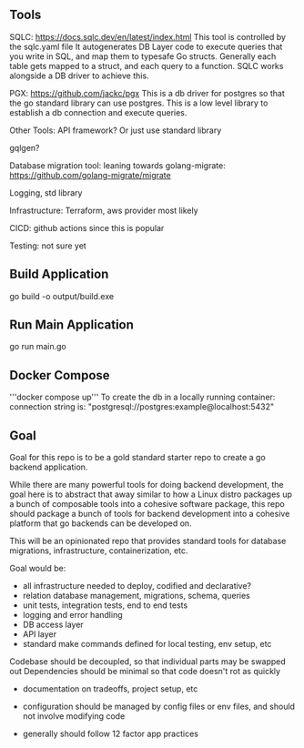
## Tools

SQLC: https://docs.sqlc.dev/en/latest/index.html
This tool is controlled by the sqlc.yaml file
It autogenerates DB Layer code to execute queries that you write in SQL, and map them to 
typesafe Go structs. Generally each table gets mapped to a struct, and each query to a function.
SQLC works alongside a DB driver to achieve this. 

PGX: https://github.com/jackc/pgx
This is a db driver for postgres so that the go standard library can use postgres.
This is a low level library to establish a db connection and execute queries.

Other Tools:
API framework? Or just use standard library

gqlgen?

Database migration tool: leaning towards golang-migrate: https://github.com/golang-migrate/migrate

Logging, std library

Infrastructure: Terraform, aws provider most likely

CICD: github actions since this is popular

Testing: not sure yet




## Build Application
go build -o output/build.exe

## Run Main Application
go run main.go

## Docker Compose
'''docker compose up''' To create the db in a locally running container: connection string is: "postgresql://postgres:example@localhost:5432"



## Goal
Goal for this repo is to be a gold standard starter repo to create a go backend application.

While there are many powerful tools for doing backend development, the goal here is to abstract that away
similar to how a Linux distro packages up a bunch of composable tools into a cohesive software package, 
this repo should package a bunch of tools for backend development into a cohesive platform that
go backends can be developed on.

This will be an opinionated repo that provides standard tools for database migrations,
infrastructure, containerization, etc.

Goal would be:
- all infrastructure needed to deploy, codified and declarative?
- relation database management, migrations, schema, queries
- unit tests, integration tests, end to end tests
- logging and error handling
- DB access layer
- API layer
- standard make commands defined for local testing, env setup, etc

Codebase should be decoupled, so that individual parts may be swapped out
Dependencies should be minimal so that code doesn't rot as quickly

- documentation on tradeoffs, project setup, etc
- configuration should be managed by config files or env files, and should not involve modifying code

- generally should follow 12 factor app practices




